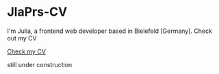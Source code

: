 # JlaPrs-CV
I'm Julia, a frontend web developer based in Bielefeld [Germany]. Check out my CV


[Check my CV](http://juliaprimus.de/my-app/)

still under construction